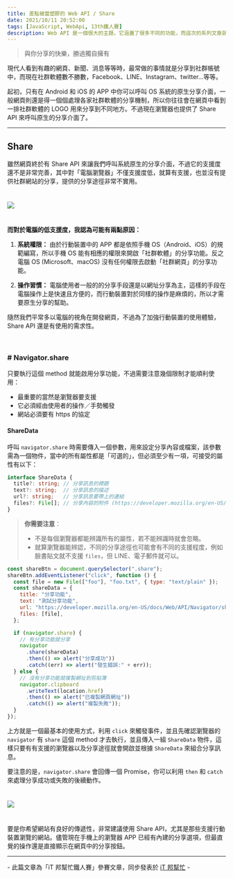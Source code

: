 ```yaml
---
title: 差點被當塑膠的 Web API / Share
date: 2021/10/11 20:52:00
tags: [JavaScript, WebApi, 13th鐵人賽]
description: Web API 是一個很大的主題，它涵蓋了很多不同的功能，而這次的系列文章就是想要介紹那些深埋在 window 裡，你不曾發覺或是常常遺忘的 API，或許在你開發網頁的過程中有遇過一些特殊需求，當下雖然用了一些管用手法解決，但看完這次的系列文章，你可能會有新的靈感或發現。
---
```


> 與你分享的快樂，勝過獨自擁有

現代人看到有趣的網頁、新聞、消息等等時，最常做的事情就是分享到社群帳號中，而現在社群軟體數不勝數，Facebook、LINE、Instagram、twitter...等等。

起初，只有在 Android 和 iOS 的 APP 中你可以呼叫 OS 系統的原生分享介面，一般網頁則還是得一個個處理各家社群軟體的分享機制，所以你往往會在網頁中看到一排社群軟體的 LOGO 用來分享到不同地方。不過現在瀏覽器也提供了 Share API 來呼叫原生的分享介面了。

---

## Share

雖然網頁終於有 Share API 來讓我們呼叫系統原生的分享介面，不過它的支援度還不是非常完善，其中對「電腦瀏覽器」不僅支援度低，就算有支援，也並沒有提供社群網站的分享，提供的分享途徑非常不實用。

<img src="/img/content/webApi-27/os.png" style="margin: 24px auto;" />

**而對於電腦的低支援度，我認為可能有兩點原因：**

1. **系統權限：**
  由於行動裝置中的 APP 都是依照手機 OS（Android、iOS）的規範編寫，所以手機 OS 能有相應的權限來開啟「社群軟體」的分享功能。反之電腦 OS (Microsoft、macOS) 沒有任何權限去啟動「社群網頁」的分享功能。

2. **操作習慣：**
  電腦使用者一般的的分享手段還是以網址分享為主，這樣的手段在電腦操作上是快速且方便的，而行動裝置對於同樣的操作是麻煩的，所以才需要原生分享的幫助。

隨然我們平常多以電腦的視角在開發網頁，不過為了加強行動裝置的使用體驗，Share API 還是有使用的需求性。

<br/>

### # Navigator.share

只要執行這個 method 就能啟用分享功能，不過需要注意幾個限制才能順利使用：

- 最重要的當然是瀏覽器要支援
- 它必須經由使用者的操作／手勢觸發
- 網站必須要有 https 的協定

#### ShareData

呼叫 `navigator.share` 時需要傳入一個參數，用來設定分享內容或檔案，該參數需為一個物件，當中的所有屬性都是「可選的」，但必須至少有一項，可接受的屬性有以下：

```ts
interface ShareData {
  title?: string; // 分享訊息的標題
  text?: string;  // 分享訊息的描述
  url?: string;   // 分享訊息要帶上的連結
  files?: File[]; // 分享內容的附件 (https://developer.mozilla.org/en-US/docs/Web/API/File/File)
}
```

> **你需要注意**： 
> - 不是每個瀏覽器都能辨識所有的屬性，若不能辨識時就會忽略。
> - 就算瀏覽器能辨認，不同的分享途徑也可能會有不同的支援程度，例如臉書貼文就不支援 `files`，但 LINE、電子郵件就可以。

```javascript
const shareBtn = document.querySelector(".share");
shareBtn.addEventListener("click", function () {
  const file = new File(["foo"], "foo.txt", { type: "text/plain" });
  const shareData = {
    title: "分享功能",
    text: "測試分享功能",
    url: "https://developer.mozilla.org/en-US/docs/Web/API/Navigator/share",
    files: [file],
  };

  if (navigator.share) {
    // 有分享功能就分享
    navigator
      .share(shareData)
      .then(() => alert("分享成功"))
      .catch((err) => alert("發生錯誤:" + err));
  } else {
    // 沒有分享功能就複製網址到剪貼簿
    navigator.clipboard
      .writeText(location.href)
      .then(() => alert("已複製網頁網址"))
      .catch(() => alert("複製失敗"));
  }
});
```

上方就是一個最基本的使用方式，利用 `click` 來觸發事件，並且先確認瀏覽器的 `navigator` 有 `share` 這個 method 才去執行，並且傳入一組 `ShareData` 物件，這樣只要有有支援的瀏覽器以及分享途徑就會開啟並根據 `ShareData` 來組合分享訊息。

要注意的是，`navigator.share` 會回傳一個 Promise，你可以利用 `then` 和 `catch` 來處理分享成功或失敗的後續動作。

<img src="/img/content/webApi-27/share.png" style="margin: 24px auto;" />

<br/>

要是你希望網站有良好的傳遞性，非常建議使用 Share API，尤其是那些支援行動裝置瀏覽的網站。儘管現在手機上的瀏覽器 APP 已經有內建的分享選項，但最直覺的操作還是直接顯示在網頁中的分享按鈕。

---

\- 此篇文章為「iT 邦幫忙鐵人賽」參賽文章，同步發表於 [iT 邦幫忙](https://ithelp.ithome.com.tw/articles/10280875) -
